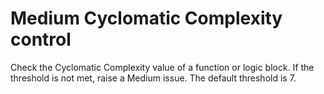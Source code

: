 # Medium Cyclomatic Complexity control

Check the Cyclomatic Complexity value of a function or logic block. If the threshold is not met, raise a Medium issue. The default threshold is 7.
